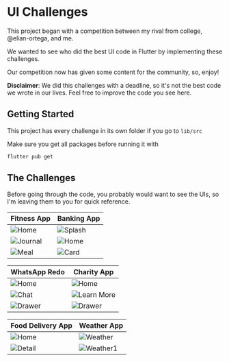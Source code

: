 # UI Challenges

This project began with a competition between my rival from college, @elian-ortega, and me. 

We wanted to see who did the best UI code in Flutter by implementing these challenges.

Our competition now has given some content for the community, so, enjoy!

**Disclaimer**: We did this challenges with a deadline, so it's not the best code we wrote in our lives. Feel free to improve the code you see here.

## Getting Started

This project has every challenge in its own folder if you go to `lib/src`

Make sure you get all packages before running it with

```sh
flutter pub get
```

## The Challenges

Before going through the code, you probably would want to see the UIs, so I'm leaving them to you for quick reference.

Fitness App | Banking App
------------ | -------------
![Home](/assets/fitness_app/screens/home.png) | ![Splash](/assets/banking_app/screens/splash.png)
![Journal](/assets/fitness_app/screens/journal.png) | ![Home](/assets/banking_app/screens/home.png)
![Meal](/assets/fitness_app/screens/meal.png) | ![Card](/assets/banking_app/screens/card.png)

WhatsApp Redo | Charity App
------------ | -------------
![Home](/assets/whatsapp_redo/home.png) | ![Home](/assets/charity_app/screens/home.png)
![Chat](/assets/whatsapp_redo/chat.png) | ![Learn More](/assets/charity_app/screens/learn.png)
![Drawer](/assets/whatsapp_redo/drawer.png) | ![Drawer](/assets/charity_app/screens/drawer.png)

Food Delivery App | Weather App
------------ | -------------
![Home](/assets/food_app/screens/home.png) | ![Weather](/assets/weather_app/screens/weather.png)
![Detail](/assets/food_app/screens/detail.png) | ![Weather1](/assets/weather_app/screens/weather1.png)
